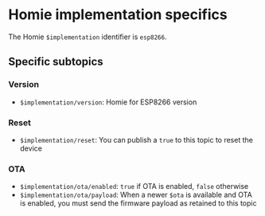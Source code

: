 # Homie implementation specifics

The Homie `$implementation` identifier is `esp8266`.

## Specific subtopics

### Version

* `$implementation/version`: Homie for ESP8266 version

### Reset

* `$implementation/reset`: You can publish a `true` to this topic to reset the device

### OTA

* `$implementation/ota/enabled`: `true` if OTA is enabled, `false` otherwise
* `$implementation/ota/payload`: When a newer `$ota` is available and OTA is enabled, you must send the firmware payload as retained to this topic
